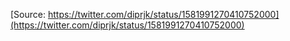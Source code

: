 [Source: https://twitter.com/diprjk/status/1581991270410752000](https://twitter.com/diprjk/status/1581991270410752000)